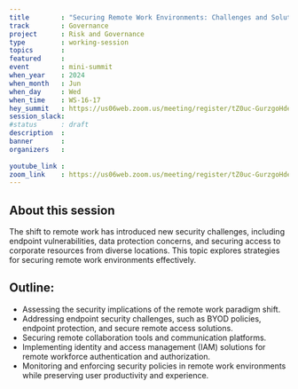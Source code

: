 ```yaml
---
title        : "Securing Remote Work Environments: Challenges and Solutions (panel)"
track        : Governance
project      : Risk and Governance
type         : working-session
topics       : 
featured     :
event        : mini-summit
when_year    : 2024
when_month   : Jun
when_day     : Wed
when_time    : WS-16-17
hey_summit   : https://us06web.zoom.us/meeting/register/tZ0uc-GurzgoHdeXPKv1URG-eY2LhbDuh0_o
session_slack:
#status      : draft
description  :
banner       : 
organizers   :
    
youtube_link : 
zoom_link    : https://us06web.zoom.us/meeting/register/tZ0uc-GurzgoHdeXPKv1URG-eY2LhbDuh0_o
---
```


## About this session
The shift to remote work has introduced new security challenges, including endpoint vulnerabilities, data protection concerns, and securing access to corporate resources from diverse locations. This topic explores strategies for securing remote work environments effectively.

## Outline:
- Assessing the security implications of the remote work paradigm shift.
- Addressing endpoint security challenges, such as BYOD policies, endpoint protection, and secure remote access solutions.
- Securing remote collaboration tools and communication platforms.
- Implementing identity and access management (IAM) solutions for remote workforce authentication and authorization.
- Monitoring and enforcing security policies in remote work environments while preserving user productivity and experience.
